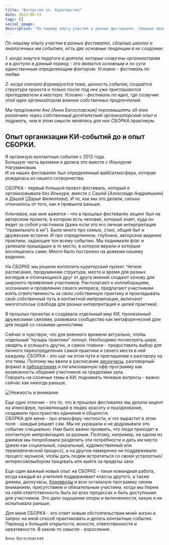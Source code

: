 ```yaml
---
title: "Авторство vs. Кураторство"
date: 2023-08-31
tags: []
social_image: 
description: "По нашему опыту участия в разных фестивалях, сборных школах и аналогичных им событиях, есть две основные тенденции в их создании&nbsp;..."
---
```


*По нашему опыту участия в разных фестивалях, сборных школах и аналогичных им событиях, есть две основные тенденции в их создании:*

*1. когда зовутся педагоги и деятели, которые созвучны организаторам и в доступе в данный период - это является основным и по сути единственным определяющим фактором. Условно - фестиваль по любви.*

*2. когда сначала формируются тема, ценность события, создаётся структура проекта и только после под нее уже приглашаются преподаватели и мастера. Условно - фестиваль по идее, где созвучие этой идее организатором важнее собственных предпочтений.*

*Мы предложили Ане [Анна Богословская] поразмышлять об этих различиях через собственный десятилетний организаторский опыт и подумать, чем в этом смысле являлась для нее СБОРКА.практикум.*

## Опыт организации КИ-событий до и опыт СБОРКИ. 

Я организую контактные события с 2012 года.  
Большую часть времени я делала это вместе с Ильнуром Нагумановым.  
И на наших фестивалях был определенный вайб/атмосфера, которая рождалась из нашего сотворчества.

СБОРКА - первый большой проект-фестиваль, который я организовывала без Ильнура, вместе с Сашей [*Александр Андрияшкин*] и Дашей [*Дарья Филиппова*]. И то, как мы это делали, сильно отличалось от того, как я привыкла раньше.

Ключевое, как мне кажется - что в прошлых фестивалях акцент был на авторском проекте, в котором есть человек, который знает, куда он ведет за собой участников (даже если это его личная интерпретация “правильного в ки”). Было много про семью, стаю, общий быт и дружеские встречи. И про определенное, глубокое, авторское видение практики, задающее тон всему событию. Мы поднимали флаг и увлекали пришедших в то место, в которое верили и которым восхищались сами. Много было построено на доверии нашему видению.

На СБОРКЕ мы решили воплотить кураторский проект. Четкое расписание, продуманная структура, место и время для разных взглядов и отличающихся друг от друга мнений создают основу для широкого проявления участников. Располагают к коллаборациям, осознанию и проявлению своего интереса, предлагают участникам взять ответственность за свою собственную практику и прокладывать свой собственный путь в контактной импровизации, включают многоголосье (свобода для разных интерпретаций и целей практики).

В прошлых проектах я создавала отдельный мир КИ, пронизанный дружескими связями, развивала сообщество как метафорический дом для людей со схожими ценностями.

Сейчас я чувствую, что для военного времени актуально, чтобы отдельный “пузырь практики” лопнул. Необходимо посмотреть шире, увидеть и услышать других, и самое главное - предоставить выбор для личного переопределения самой практики и своего места в ней каждому. СБОРКА - это шаг на этом пути и приглашение к разговору на эти темы. Поэтому мы ввели в расписание <a href="/blog/diskuchas">дискучасы</a>, разговорный формат в <a href="/blog/lab-vs-workshop">лабораториях</a> и легализованную офф-программу как возможность общения участников за пределами зала.  
Говорить на сложные темы в КИ, поднимать теневые вопросы - важно сейчас как никогда раньше.

<img class="displayed" src="/media/tg-pack-attention.png" alt="Нежность и внимание">

Еще одно отличие - это то, что в прошлых фестивалях мы делали акцент на атмосфере, проявляющей в людях красоту и празднование, создавали пространство единения и общности.  
СБОРКА для меня - про атмосферу честности, и что вырастет в этом поле - каждый решает сам. Мы не украшали и не додумывали это событие специально. Нам было важно проявить, что люди приходят в контактную импровизацию за разным. Поэтому, например, на одном из джемов мы попробовали разделить эти потребности и дать им место (джем как социальный, сакральный, художественный или терапевтический процесс), а на другом намеренно не поддерживали процесс музыкой, чтобы дать людям встретиться со своей усталостью/интересом/выбором танцевать или выйти за пределы зала.

Еще один важный новый опыт на СБОРКЕ - такая командная работа, когда каждый из учителей поддерживает классы другого, а также джемы, дискучасы, <a href="/blog/bodyvvod">бодивводы</a> и всю остальную программу своим вниманием, присутствием и обязательным участием, когда мы берем на себя ответственность быть во всех процессах и быть доступными для участников. Это дало ощущение опоры и включенности, какую я не испытывала раньше.

Для меня СБОРКА - это ответ новым обстоятельствам моей жизни и запрос на иной способ практиковать и делать контактные события. Переход к большей открытости, ясности, ответственности и креативности. В каком-то смысле - взросление.

```Анна Богословская```